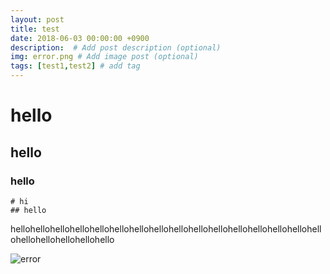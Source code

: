 ```yaml
---
layout: post
title: test
date: 2018-06-03 00:00:00 +0900
description:  # Add post description (optional)
img: error.png # Add image post (optional)
tags: [test1,test2] # add tag
---
```

# hello

## hello

### hello

```
# hi
## hello

```
hellohellohellohellohellohellohellohellohellohellohellohellohellohellohellohellohellohellohellohellohello

![error]({{site.baseurl}}/assets/img/error.png)